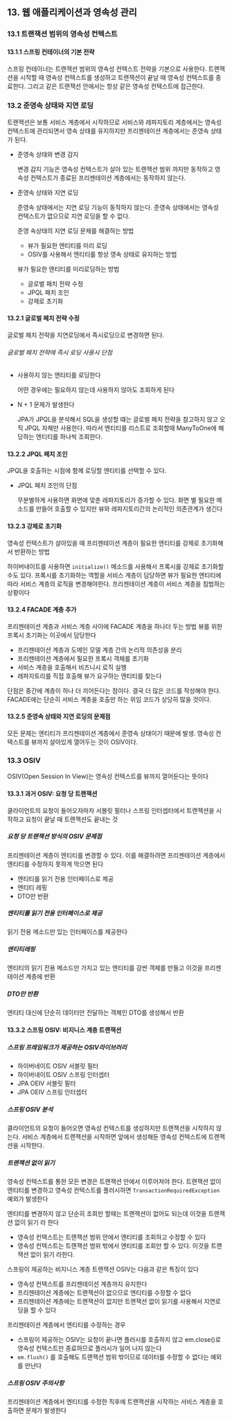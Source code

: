 ## 13. 웹 애플리케이션과 영속성 관리

### 13.1 트랜잭션 범위의 영속성 컨텍스트

#### 13.1.1 스프링 컨테이너의 기본 전략

스프링 컨테이너는 트랜잭션 범위의 영속성 컨텍스트 전략을 기본으로 사용한다. 트랜잭션을 시작할 때 영속성 컨텍스트를 생성하고 트랜잭션이 끝날 때 영속성 컨텍스트를 종료한다. 그리고 같은 트랜잭션 안에서는 항상 같은 영속성 컨텍스트에 접근한다.

### 13.2 준영속 상태와 지연 로딩

트랜잭션은 보통 서비스 계층에서 시작하므로 서비스와 레파지토리 계층에서는 영속성 컨텍스트에 관리되면서 영속 상태를 유지하지만 프리젠테이션 계층에서는 준영속 상태가 된다.

- 준영속 상태와 변경 감지

  변경 감지 기능은 영속성 컨텍스트가 살아 있는 트랜잭션 범위 까지만 동작하고 영속성 컨텍스트가 종료된 프리젠테이션 계층에서는 동작하지 않는다.

- 준영속 상태와 지연 로딩

  준영속 상태에서는 지연 로딩 기능이 동작하지 않는다. 준영속 상태에서는 영속성 컨텍스트가 없으므로 지연 로딩을 할 수 없다.

  준영 속상태의 지연 로딩 문제를 해결하는 방법

  - 뷰가 필요한 엔티티를 미리 로딩
  - OSIV를 사용해서 엔티티를 항상 영속 상태로 유지하는 방법

  뷰가 필요한 엔티티를 미리로딩하는 방법

  - 글로벌 패치 전략 수정
  - JPQL 패치 조인
  - 강제로 초기화

#### 13.2.1 글로벌 페치 전략 수정

글로벌 패치 전략을 지연로딩에서 즉시로딩으로 변경하면 된다.

###### 글로벌 페치 전략에 즉시 로딩 사용시 단점

- 사용하지 않는 엔티티를 로딩한다

  어떤 경우에는 필요하지 않는데 사용하지 않아도 조회하게 된다

- N + 1 문제가 발생한다

  JPA가 JPQL을 분석해서 SQL을 생성할 떄는 글로벌 페치 전략을 참고하지 않고 오직 JPQL 자체만 사용한다. 따라서 엔티티를 리스트로 조회할때 ManyToOne에 해당하는 엔티티를 하나씩 조회한다.

#### 13.2.2 JPQL 페치 조인

JPQL을 호출하는 시점에 함께 로딩할 엔티티를 선택할 수 있다.

- JPQL 페치 조인의 단점

  무분별하게 사용하면 화면에 맞춘 레파지토리가 증가할 수 있다. 화면 별 필요한 메소드를 만들어 호출할 수 있지만 뷰와 레파지토리간의 논리적인 의존관계가 생긴다

#### 13.2.3 강제로 초기화

영속성 컨텍스트가 살아있을 때 프리젠테이션 계층이 필요한 엔티티를 강제로 초기화해서 반환하는 방법

하이버네이트를 사용하면 `initialize()` 메소드를 사용해서 프록시를 강제로 초기화할 수도 있다. 프록시를 초기화하는 역할을 서비스 계층이 담당하면 뷰가 필요한 엔티티에 따라 서비스 계층의 로직을 변경해야한다. 프리젠테이션 계층이 서비스 계층을 침범하는 상황이다

#### 13.2.4 FACADE 계층 추가

프리젠테이션 계층과 서비스 계층 사이에 FACADE 계층을 하나더 두는 방법 뷰를 위한 프록시 초기화는 이곳에서 담당한다

- 프리젠테이션 계층과 도메인 모델 계층 간의 논리적 의존성을 분리
- 프리젠테이션 계층에서 필요한 프록시 객체를 초기화
- 서비스 계층을 호출해서 비즈니시 로직 실행
- 레파지토리를 직접 호출해 뷰가 요구하는 엔티티를 찾는다

단점은 중간에 계층이 하나 더 끼어든다는 점이다. 결국 더 많은 코드를 작성해야 한다. FACADE에는 단순히 서비스 계층을 호출만 하는 위임 코드가 상당히 많을 것이다.

#### 13.2.5 준영속 상태와 지연 로딩의 문제점

모든 문제는 엔티티가 프리젠테이션 계층에서 준영속 상태이기 때문에 발생. 영속성 컨텍스트를 뷰까지 살아있게 열어두는 것이 OSIV이다.

### 13.3 OSIV

OSIV(Open Session In View)는 영속성 컨텍스트를 뷰까지 열어둔다는 뜻이다

#### 13.3.1 과거 OSIV: 요청 당 트랜잭션

클라이언트의 요청이 들어오자마자 서블릿 필터나 스프링 인터셉터에서 트랜젝션을 시작하고 요청이 끝날 때 트랜잭션도 끝내는 것

##### 요청 당 트랜잭션 방식의 OSIV 문제점

프리젠테이션 계층이 엔티티를 변경할 수 있다. 이를 해결하려면 프리젠테이션 계층에서 엔티티를 수정하지 못하게 막으면 된다

- 엔티티를 읽기 전용 인터페이스로 제공
- 엔티티 레핑
- DTO만 반환

##### 엔티티를 읽기 전용 인터페이스로 제공

읽기 전용 메소드만 있는 인터페이스를 제공한다

##### 엔티티레핑

엔티티의 읽기 전용 메소드만 가지고 있는 엔티티를 감싼 객체를 만들고 이것을 프리젠테이션 계층에 반환

##### DTO만 반환

엔티티 대신에 단순히 데이터만 전달하는 객체인 DTO를 생성해서 반환

#### 13.3.2 스프링 OSIV: 비지니스 계층 트랜잭션

##### 스프링 프레임워크가 제공하는 OSIV라이브러리

- 하이버네이트 OSIV 서블릿 필터
- 하이버네이트 OSIV 스프링 인터셉터
- JPA OEIV 서블릿 필터
- JPA OEIV 스프링 인터셉터

##### 스프링 OSIV 분석

클라이언트의 요청이 들어오면 영속성 컨텍스트를 생성하지만 트랜잭션을 시작하지 않는다. 서비스 계층에서 트랜잭션을 시작하면 앞에서 생성해둔 영속성 컨텍스트에 트랜잭션을 시작한다.

##### 트랜잭션 없이 읽기

영속성 컨텍스트를 통한 모든 변경은 트랜잭션 안에서 이루어져야 한다. 트랜잭션 없이 엔티티를 변경하고 영속성 컨텍스트를 플러시하면 `TransactionRequiredException` 예외가 발생한다

엔티티를 변경하지 않고 단순히 조회만 할때는 트랜잭션이 없어도 되는데 이것을 트랜잭션 없이 읽기 라 한다

- 영속성 컨택스트는 트랜잭션 범위 안에서 엔티티를 조회하고 수정할 수 있다
- 영속성 컨텍스트는 트랜잭션 범위 밖에서 엔티티를 조회만 할 수 있다. 이것을 트랜잭션 없이 읽기 라한다.

스프링이 제공하는 비지니스 계층 트랜잭션 OSIV는 다음과 같은 특징이 있다

- 영속성 컨텍스트를 프리젠테이션 계층까지 유지한다
- 프리젠테이션 계층에는 트랜잭션이 없으므로 엔티티를 수정할 수 없다
- 프리젠테이션 계층에는 트랜잭션이 없지만 트랜잭션 없이 읽기를 사용해서 지연로딩을 할 수 있다

프리젠테이션 계층에서 엔티티를 수정하는 경우

- 스프링이 제공하는 OSIV는 요청이 끝나면 플러시를 호출하지 않고 em.close()로 영속성 컨텍스트만 종료하므로 플러시가 일어 나지 않는다
- `em.flush()` 를 호출해도 트랜잭션 범위 밖이므로 데이터를 수정할 수 없다는 예외를 만난다

##### 스프링 OSIV 주의사항

프리젠테이션 계층에서 엔티티를 수정한 직후에 트랜잭션을 시작하는 서비스 계층을 호출하면 문제가 발생한다